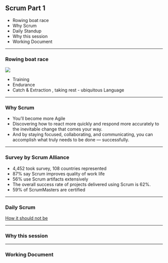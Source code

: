 ## Scrum Part 1
 
 - Rowing boat race 
 - Why Scrum
 - Daily Standup 
 - Why this session
 - Working Document

---

### Rowing boat race

<img src="https://itorganization2017.files.wordpress.com/2010/10/oxford-cambridge-boat-race1.jpg"/>

- Training
- Endurance
- Catch & Extraction , taking rest - ubiquitous Language

---

### Why Scrum

- You’ll become more Agile
- Discovering how to react more quickly and respond more accurately to the inevitable change that comes your way.
- And by staying focused, collaborating, and communicating, you can accomplish what truly needs to be done — successfully. 

---

### Survey by Scrum Alliance

- 4,452 took survey, 108 countries represented
- 87% say Scrum improves quality of work life
- 56% use Scrum artifacts extensively
- The overall success rate of projects delivered using Scrum is 62%. 
- 59% of ScrumMasters are certified

---

### Daily Scrum
 
[How it should not be](https://www.youtube.com/watch?v=q_R9wQY4G5I&t=28s)

---

### Why this session

---

### Working Document







